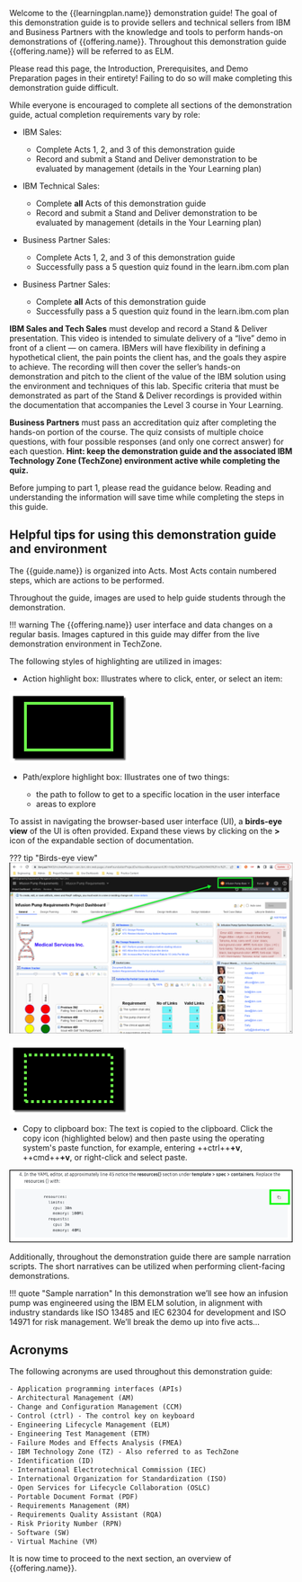 Welcome to the {{learningplan.name}} demonstration guide! The goal of this demonstration guide is to provide sellers and technical sellers from IBM and Business Partners with the knowledge and tools to perform hands-on demonstrations of {{offering.name}}. Throughout this demonstration guide {{offering.name}} will be referred to as ELM.

Please read this page, the Introduction, Prerequisites, and Demo Preparation pages in their entirety! Failing to do so will make completing this demonstration guide difficult.

While everyone is encouraged to complete all sections of the demonstration guide, actual completion requirements vary by role:

- IBM Sales:

    * Complete Acts 1, 2, and 3 of this demonstration guide
    * Record and submit a Stand and Deliver demonstration to be evaluated by management (details in the Your Learning plan)

- IBM Technical Sales:

    * Complete **all** Acts of this demonstration guide
    * Record and submit a Stand and Deliver demonstration to be evaluated by management (details in the Your Learning plan)

- Business Partner Sales:

    * Complete Acts 1, 2, and 3 of this demonstration guide
    * Successfully pass a 5 question quiz found in the learn.ibm.com plan

- Business Partner Sales:

    * Complete **all** Acts of this demonstration guide
    * Successfully pass a 5 question quiz found in the learn.ibm.com plan

**IBM Sales and Tech Sales** must develop and record a Stand & Deliver presentation. This video is intended to simulate delivery of a “live” demo in front of a client — on camera. IBMers will have flexibility in defining a hypothetical client, the pain points the client has, and the goals they aspire to achieve. The recording will then cover the seller’s hands-on demonstration and pitch to the client of the value of the IBM solution using the environment and techniques of this lab. Specific criteria that must be demonstrated as part of the Stand & Deliver recordings is provided within the documentation that accompanies the Level 3 course in Your Learning.

**Business Partners** must pass an accreditation quiz after completing the hands-on portion of the course. The quiz consists of multiple choice questions, with four possible responses (and only one correct answer) for each question. **Hint: keep the demonstration guide and the associated IBM Technology Zone (TechZone) environment active while completing the quiz.**

Before jumping to part 1, please read the guidance below. Reading and understanding the information will save time while completing the steps in this guide.

## Helpful tips for using this demonstration guide and environment

The {{guide.name}} is organized into Acts. Most Acts contain numbered steps, which are actions to be performed.

Throughout the guide, images are used to help guide students through the demonstration.

!!! warning
    The {{offering.name}} user interface and data changes on a regular basis. Images captured in this guide may differ from the live demonstration environment in TechZone.

The following styles of highlighting are utilized in images:

- Action highlight box: Illustrates where to click, enter, or select an item:

![](_attachments/ClickActionRectangle.png)

- Path/explore highlight box: Illustrates one of two things:

    - the path to follow to get to a specific location in the user interface
    - areas to explore

To assist in navigating the browser-based user interface (UI), a **birds-eye view** of the UI is often provided. Expand these views by clicking on the **>** icon of the expandable section of documentation.

??? tip "Birds-eye view"
    ![](_attachments/BirdsEyeView.png)

![](_attachments/PathExploreHighlight.png)

- Copy to clipboard box: The text is copied to the clipboard. Click the copy icon (highlighted below) and then paste using the operating system's paste function, for example, entering ++ctrl++**+v**, ++cmd++**+v**, or right-click and select paste.

![](_attachments/Usage-Clipboard.png)

Additionally, throughout the demonstration guide there are sample narration scripts. The short narratives can be utilized when performing client-facing demonstrations.

!!! quote "Sample narration"
    In this demonstration we’ll see how an infusion pump was engineered using the IBM ELM solution, in alignment with industry standards like ISO 13485 and IEC 62304 for development and ISO 14971 for risk management. We’ll break the demo up into five acts...

<!-- Additionally, there are several "click-thru" demonstrations. Links to click-thru demonstrations will open in a new browser window or tab with a screen similar to the image below.

![](_attachments/ClickThruStartPage.png)

Click the play button ![](_attachments/ClickThruPlayButton.png) in the middle of the screen to start the demo. Then, simply follow the steps in the demonstration guide. If unsure where to click, click anywhere on the screen and a highlight box will appear showing where to click next.

**In this demonstration environment, full access to the IBM Cloud account is NOT provided.** User identifications (IDs) will be restricted to specific capabilities. Permission to create or modify COS service instances, COS buckets, Key Protect instances, etc. is not provided.

!!! warning
    Attempting to perform an action without the appropriate permissions will result in an error message like the one below. This is not an issue with the IBM Cloud or COS, rather a restriction of the demo environment and the permissions assigned to users.

    ![](_attachments/ErrorMessage.png) -->

## Acronyms

The following acronyms are used throughout this demonstration guide:

    - Application programming interfaces (APIs)
    - Architectural Management (AM)
    - Change and Configuration Management (CCM)
    - Control (ctrl) - The control key on keyboard
    - Engineering Lifecycle Management (ELM)
    - Engineering Test Management (ETM)
    - Failure Modes and Effects Analysis (FMEA)
    - IBM Technology Zone (TZ) - Also referred to as TechZone
    - Identification (ID)
    - International Electrotechnical Commission (IEC)
    - International Organization for Standardization (ISO)
    - Open Services for Lifecycle Collaboration (OSLC)
    - Portable Document Format (PDF)
    - Requirements Management (RM)
    - Requirements Quality Assistant (RQA)
    - Risk Priority Number (RPN)
    - Software (SW)
    - Virtual Machine (VM)

It is now time to proceed to the next section, an overview of {{offering.name}}.
